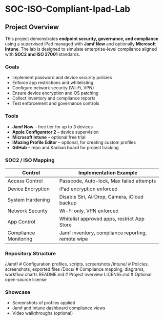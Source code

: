 # SOC-ISO-Compliant-Ipad-Lab

## Project Overview
This project demonstrates **endpoint security, governance, and compliance** using a supervised iPad managed with **Jamf Now** and optionally **Microsoft Intune**. The lab is designed to simulate enterprise-level compliance aligned with **SOC2 and ISO 27001** standards.

### Goals
- Implement password and device security policies
- Enforce app restrictions and whitelisting
- Configure network security (Wi-Fi, VPN)
- Ensure device encryption and OS patching
- Collect inventory and compliance reports
- Test enforcement and governance controls

### Tools
- **Jamf Now** – free tier for up to 3 devices  
- **Apple Configurator 2** – device supervision  
- **Microsoft Intune** – optional free trial  
- **iMazing Profile Editor** – optional, for creating custom profiles  
- **GitHub** – repo and Kanban board for project tracking  

### SOC2 / ISO Mapping
| Control | Implementation Example |
|---------|----------------------|
| Access Control | Passcode, Auto-lock, Max failed attempts |
| Device Encryption | iPad encryption enforced |
| System Hardening | Disable Siri, AirDrop, Camera, iCloud backup |
| Network Security | Wi-Fi only, VPN enforced |
| App Control | Whitelist approved apps, restrict App Store |
| Compliance Monitoring | Jamf inventory, compliance reporting, remote wipe |

### Repository Structure
/Jamf/ # Configuration profiles, scripts, screenshots
/Intune/ # Policies, screenshots, exported files
/Docs/ # Compliance mapping, diagrams, workflow charts
README.md # Project overview
LICENSE.md # Optional open-source license

### Showcase
- Screenshots of profiles applied
- Jamf and Intune dashboard compliance views
- Video walkthroughs (optional)
